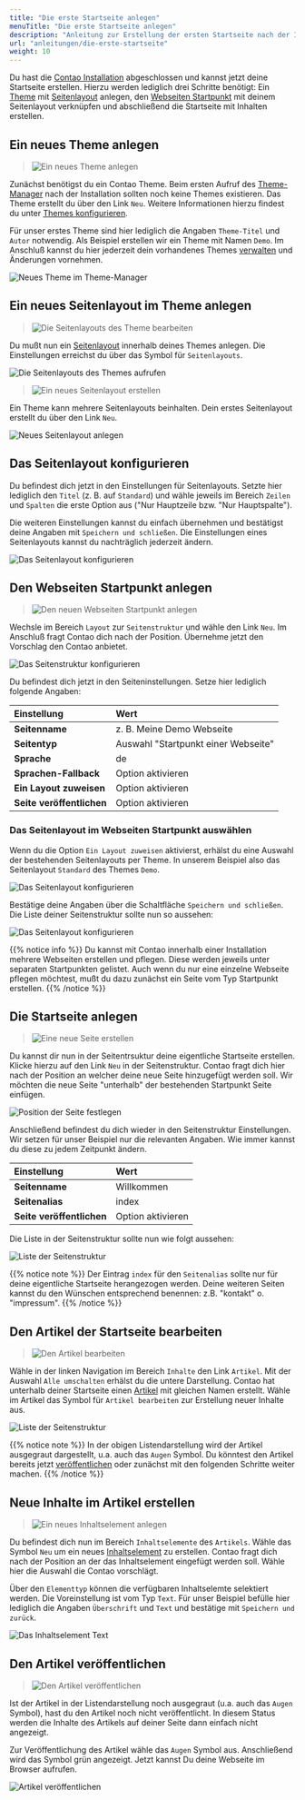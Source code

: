 ```yaml
---
title: "Die erste Startseite anlegen"
menuTitle: "Die erste Startseite anlegen"
description: "Anleitung zur Erstellung der ersten Startseite nach der Installation."
url: "anleitungen/die-erste-startseite"
weight: 10
---
```


Du hast die [Contao Installation](../../installation) abgeschlossen und kannst jetzt deine Startseite erstellen. 
Hierzu werden lediglich drei Schritte benötigt: Ein [Theme](../../theme-manager/themes-verwalten) mit 
[Seitenlayout](../../theme-manager/seitenlayouts-verwalten) anlegen, den 
[Webseiten Startpunkt](../../seitenstruktur/seiten-als-zentrale-elemente/#seitentypen) mit deinem Seitenlayout 
verknüpfen und abschließend die Startseite mit Inhalten erstellen.

## Ein neues Theme anlegen

> ![Ein neues Theme anlegen](/de/guides/images/de/new.svg?classes=icon&width=auto&height=1.8em)

Zunächst benötigst du ein Contao Theme. Beim ersten Aufruf des [Theme-Manager](../../theme-manager) nach der Installation
sollten noch keine Themes existieren. Das Theme erstellt du über den Link `Neu`. Weitere Informationen hierzu findest du
unter [Themes konfigurieren](../..//theme-manager/themes-verwalten/#themes-konfigurieren). 

Für unser erstes Theme sind hier lediglich die Angaben `Theme-Titel` und `Autor` notwendig. Als Beispiel 
erstellen wir ein Theme mit Namen `Demo`. Im Anschluß kannst du hier jederzeit dein vorhandenes Themes 
[verwalten](../../theme-manager/themes-verwalten) und Änderungen vornehmen.

![Neues Theme im Theme-Manager](/de/guides/images/de/theme-new.png)


## Ein neues Seitenlayout im Theme anlegen

> ![Die Seitenlayouts des Theme bearbeiten](/de/guides//images/de/layout.svg?classes=icon&width=auto&height=1.8em)

Du mußt nun ein [Seitenlayout](../../theme-manager/seitenlayouts-verwalten) innerhalb deines Themes anlegen. Die 
Einstellungen erreichst du über das Symbol für `Seitenlayouts`. 

![Die Seitenlayouts des Themes aufrufen](/de/guides/images/de/theme-list.png)

> ![Ein neues Seitenlayout erstellen](/de/guides/images/de/new.svg?classes=icon&width=auto&height=1.8em)

Ein Theme kann mehrere Seitenlayouts beinhalten. Dein erstes Seitenlayout erstellt du über den Link `Neu`.

![Neues Seitenlayout anlegen](/de/guides/images/de/layout-list.png)


## Das Seitenlayout konfigurieren

Du befindest dich jetzt in den Einstellungen für Seitenlayouts. Setzte hier lediglich den `Titel` (z. B. auf `Standard`) 
und wähle jeweils im Bereich `Zeilen` und `Spalten` die erste Option aus ("Nur Hauptzeile bzw. "Nur Hauptspalte"). 

Die weiteren Einstellungen kannst du einfach übernehmen und bestätigst deine Angaben
mit `Speichern und schließen`. Die Einstellungen eines Seitenlayouts kannst du nachträglich jederzeit ändern.

![Das Seitenlayout konfigurieren](/de/guides/images/de/layout-conf.png)


## Den Webseiten Startpunkt anlegen

> ![Den neuen Webseiten Startpunkt anlegen](/de/guides/images/de/new.svg?classes=icon&width=auto&height=1.8em)

Wechsle im Bereich `Layout` zur `Seitenstruktur` und wähle den Link `Neu`. Im Anschluß fragt Contao dich nach der Position. 
Übernehme jetzt den Vorschlag den Contao anbietet.

![Das Seitenstruktur konfigurieren](/de/guides/images/de/page-position.png)

Du befindest dich jetzt in den Seiteninstellungen. Setze hier lediglich folgende Angaben:

| Einstellung                | Wert                                |
|:---------------------------|:------------------------------------|
| **Seitenname**             | z. B. Meine Demo Webseite           |
| **Seitentyp**              | Auswahl "Startpunkt einer Webseite" |
| **Sprache**                | de                                  |
| **Sprachen-Fallback**      | Option aktivieren                   |
| **Ein Layout zuweisen**    | Option aktivieren                   |
| **Seite veröffentlichen**  | Option aktivieren                   |


### Das Seitenlayout im Webseiten Startpunkt auswählen

Wenn du die Option `Ein Layout zuweisen` aktivierst, erhälst du eine Auswahl der bestehenden Seitenlayouts per Theme.
In unserem Beispiel also das Seitenlayout `Standard` des Themes `Demo`.

![Das Seitenlayout konfigurieren](/de/guides/images/de/page-select-layout.png)

Bestätige deine Angaben über die Schaltfläche `Speichern und schließen`. Die Liste deiner Seitenstruktur sollte nun 
so aussehen:

![Das Seitenlayout konfigurieren](/de/guides/images/de/page-list-starttype.png)

{{% notice info %}}
Du kannst mit Contao innerhalb einer Installation mehrere Webseiten erstellen und pflegen. Diese werden jeweils 
unter separaten Startpunkten gelistet. Auch wenn du nur eine einzelne Webseite pflegen möchtest, mußt du dazu zunächst 
ein Seite vom Typ Startpunkt erstellen.
{{% /notice %}}


## Die Startseite anlegen

> ![Eine neue Seite erstellen](/de/guides/images/de/new.svg?classes=icon&width=auto&height=1.8em)

Du kannst dir nun in der Seitentrsuktur deine eigentliche Startseite erstellen. Klicke hierzu auf den Link `Neu` in der
Seitenstruktur. Contao fragt dich hier nach der Position an welcher deine neue Seite hinzugefügt werden soll. Wir möchten 
die neue Seite "unterhalb" der bestehenden Startpunkt Seite einfügen. 

![Position der Seite festlegen](/de/guides/images/de/page-position-index.png)

Anschließend befindest du dich wieder in den Seitenstruktur Einstellungen. Wir setzen für unser Beispiel nur die 
relevanten Angaben. Wie immer kannst du diese zu jedem Zeitpunkt ändern.

| Einstellung                | Wert                                |
|:---------------------------|:------------------------------------|
| **Seitenname**             | Willkommen                          |
| **Seitenalias**            | index                               |
| **Seite veröffentlichen**  | Option aktivieren                   |

Die Liste in der Seitenstruktur sollte nun wie folgt aussehen:

![Liste der Seitenstruktur](/de/guides/images/de/page-list-index.png)

{{% notice note %}}
Der Eintrag `index` für den `Seitenalias` sollte nur für deine eigentliche Startseite herangezogen werden. Deine weiteren
Seiten kannst du den Wünschen entsprechend benennen: z.B. "kontakt" o. "impressum".
{{% /notice %}}


## Den Artikel der Startseite bearbeiten

> ![Den Artikel bearbeiten](/de/guides//images/de/edit.svg?classes=icon&width=auto&height=1.8em)

Wähle in der linken Navigation im Bereich `Inhalte` den Link `Artikel`. Mit der Auswahl `Alle umschalten` erhälst du
die untere Darstellung. Contao hat unterhalb deiner Startseite einen [Artikel](../../artikelverwaltung/artikel) mit 
gleichen Namen erstellt. Wähle im Artikel das Symbol für `Artikel bearbeiten` zur Erstellung neuer Inhalte aus.

![Liste der Seitenstruktur](/de/guides/images/de/article-edit.png)

{{% notice note %}}
In der obigen Listendarstellung wird der Artikel ausgegraut dargestellt, u.a. auch das `Augen` Symbol. Du könntest 
den Artikel bereits jetzt [veröffentlichen](#den-artikel-veröffentlichen) oder zunächst mit den folgenden Schritte weiter machen.
{{% /notice %}}


## Neue Inhalte im Artikel erstellen

> ![Ein neues Inhaltselement anlegen](/de/guides/images/de/new.svg?classes=icon&width=auto&height=1.8em)

Du befindest dich nun im Bereich `Inhaltselemente` des `Artikels`. Wähle das Symbol `Neu` um ein neues 
[Inhaltselement](../../artikelverwaltung/inhaltselemente) zu erstellen. Contao fragt dich nach der Position an der das 
Inhaltselement eingefügt werden soll. Wähle hier die Auswahl die Contao vorschlägt.

Über den `Elementtyp` können die verfügbaren Inhaltselemte selektiert werden. Die Voreinstellung ist vom Typ `Text`. 
Für unser Beispiel befülle hier lediglich die Angaben `Überschrift` und `Text` und bestätige mit `Speichern und zurück`.

![Das Inhaltselement Text](/de/guides/images/de/content-ce-text.png)


## Den Artikel veröffentlichen

> ![Den Artikel veröffentlichen](/de/guides//images/de/published.svg?classes=icon&width=auto&height=1.8em)

Ist der Artikel in der Listendarstellung noch ausgegraut (u.a. auch das `Augen` Symbol), hast du den Artikel 
noch nicht veröffentlicht. In diesem Status werden die Inhalte des Artikels auf deiner Seite dann 
einfach nicht angezeigt. 

Zur Veröffentlichung des Artikel wähle das `Augen` Symbol aus. Anschließend wird das Symbol grün angezeigt. 
Jetzt kannst Du deine Webseite im Browser aufrufen.

![Artikel veröffentlichen](/de/guides/images/de/article-publish.png)